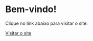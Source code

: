 <!DOCTYPE html>
<html lang="pt-br">
<head>
    <meta charset="UTF-8">
    <meta name="viewport" content="width=device-width, initial-scale=1.0">
    <title>LuckBet</title>
</head>
<body>
    <h1>Bem-vindo!</h1>
    <p>Clique no link abaixo para visitar o site:</p>
    <a href="https://go.luck.bet/visit/?bta=44544&brand=luckbet" target="_blank">Visitar o site</a>
</body>
</html>
